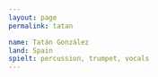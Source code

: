 ```yaml
---
layout: page
permalink: tatan

name: Tatán González
land: Spain
spielt: percussion, trumpet, vocals
---
```

